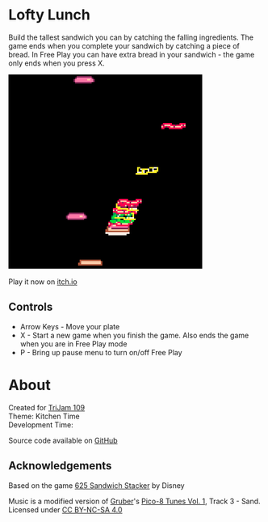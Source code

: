 # Lofty Lunch
Build the tallest sandwich you can by catching the falling ingredients. The game ends when you complete your sandwich by catching a piece of bread.
In Free Play you can have extra bread in your sandwich - the game only ends when you press X.


[![A stack of sandwich ingredients on a plate surrounded by falling sandwich ingredients](images/cover.png)](https://caterpillargames.itch.io/lofty-lunch)

Play it now on [itch.io](https://caterpillargames.itch.io/lofty-lunch)


## Controls
* Arrow Keys - Move your plate
* X - Start a new game when you finish the game. Also ends the game when you are in Free Play mode
* P - Bring up pause menu to turn on/off Free Play




# About
Created for [TriJam 109](https://itch.io/jam/trijam-109/entries)  
Theme: Kitchen Time  
Development Time:   


Source code available on [GitHub](https://github.com/CaterpillarGames/pico8-games/tree/master/carts/lofty-lunch)


## Acknowledgements
Based on the game [625 Sandwich Stacker](http://www.disney--games.com/625_sandwich_stacker_32.html) by Disney

Music is a modified version of [Gruber](https://www.lexaloffle.com/bbs/?uid=11292)'s [Pico-8 Tunes Vol. 1](https://www.lexaloffle.com/bbs/?tid=29008), Track 3 - Sand. 
Licensed under [CC BY-NC-SA 4.0](https://creativecommons.org/licenses/by-nc-sa/4.0/)



